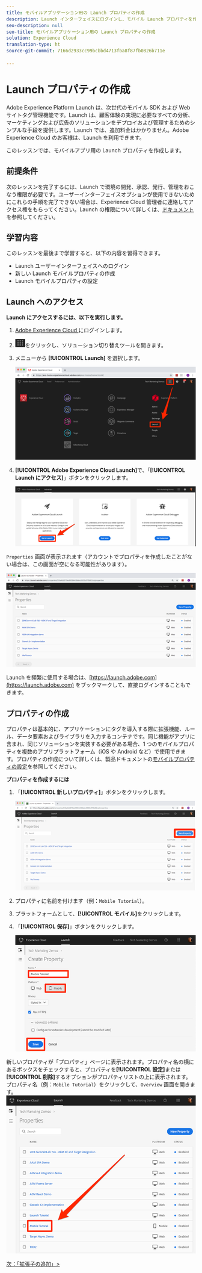 ```yaml
---
title: モバイルアプリケーション用の Launch プロパティの作成
description: Launch インターフェイスにログインし、モバイル Launch プロパティを作成する方法を説明します。このレッスンは、「モバイル Android アプリケーションでの Experience Cloud の実装」チュートリアルの一部です。
seo-description: null
seo-title: モバイルアプリケーション用の Launch プロパティの作成
solution: Experience Cloud
translation-type: ht
source-git-commit: 7166d2933cc99bcbbd4713fba8f87fb0826b711e

---
```



# Launch プロパティの作成

Adobe Experience Platform Launch は、次世代のモバイル SDK および Web サイトタグ管理機能です。Launch は、顧客体験の実現に必要なすべての分析、マーケティングおよび広告のソリューションをデプロイおよび管理するためのシンプルな手段を提供します。Launch では、追加料金はかかりません。Adobe Experience Cloud のお客様は、Launch を利用できます。

このレッスンでは、モバイルアプリ用の Launch プロパティを作成します。

## 前提条件

次のレッスンを完了するには、Launch で環境の開発、承認、発行、管理をおこなう権限が必要です。ユーザーインターフェイスオプションが使用できないためにこれらの手順を完了できない場合は、Experience Cloud 管理者に連絡してアクセス権をもらってください。Launch の権限について詳しくは、[ドキュメント](https://docs.adobe.com/content/help/ja-JP/launch/using/reference/admin/user-permissions.html)を参照してください。

## 学習内容

このレッスンを最後まで学習すると、以下の内容を習得できます。

* Launch ユーザーインターフェイスへのログイン
* 新しい Launch モバイルプロパティの作成
* Launch モバイルプロパティの設定

## Launch へのアクセス

**Launch にアクセスするには、以下を実行します。**

1. [Adobe Experience Cloud ](https://experiencecloud.adobe.com)にログインします。

1. ![ソリューション切り替えアイコン](images/mobile-launch-solutionSwitcher.png)をクリックし、ソリューション切り替えツールを開きます。

1. メニューから **[!UICONTROL Launch]** を選択します。

   ![アイコンを使用してソリューション切り替えツールを開き、「アクティブ化」をクリックする](images/mobile-launch-solutionSwitcherActivation.png)

1. **[!UICONTROL Adobe Experience Cloud Launch]**&#x200B;で、「**[!UICONTROL Launch にアクセス]**」ボタンをクリックします。

   ![「Launch」ボタンをクリックする](images/mobile-launch-goToLaunch.png)

`Properties` 画面が表示されます（アカウントでプロパティを作成したことがない場合は、この画面が空になる可能性があります）。

![プロパティ画面](images/mobile-launch-propertiesScreen.png)

Launch を頻繁に使用する場合は、[https://launch.adobe.com](https://launch.adobe.com) をブックマークして、直接ログインすることもできます。

## プロパティの作成

プロパティは基本的に、アプリケーションにタグを導入する際に拡張機能、ルール、データ要素およびライブラリを入力するコンテナです。同じ機能がアプリに含まれ、同じソリューションを実装する必要がある場合、1 つのモバイルプロパティを複数のアプリプラットフォーム（iOS や Android など）で使用できます。プロパティの作成について詳しくは、製品ドキュメントの[モバイルプロパティの設定](https://aep-sdks.gitbook.io/docs/getting-started/create-a-mobile-property)を参照してください。

**プロパティを作成するには**

1. 「**[!UICONTROL 新しいプロパティ]**」ボタンをクリックします。

   ![新規プロパティをクリックする](images/mobile-launch-addNewProperty.png)

1. プロパティに名前を付けます（例：`Mobile Tutorial`）。
1. プラットフォームとして、**[!UICONTROL モバイル]**&#x200B;をクリックします。
1. 「**[!UICONTROL 保存]**」ボタンをクリックします。

   ![新しいプロパティの作成](images/mobile-launch-newProperty.png)

新しいプロパティが「プロパティ」ページに表示されます。プロパティ名の横にあるボックスをチェックすると、プロパティを&#x200B;**[!UICONTROL 設定]**&#x200B;または&#x200B;**[!UICONTROL 削除]**&#x200B;するオプションがプロパティリストの上に表示されます。プロパティ名（例：`Mobile Tutorial`）をクリックして、`Overview` 画面を開きます。
![プロパティ名をクリックして開く](images/mobile-launch-openProperty.png)

[次：「拡張子の追加」&gt;](launch-add-extensions.md)
